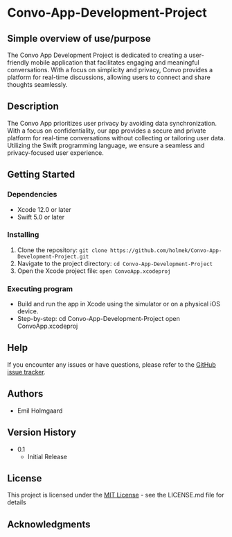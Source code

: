 # Convo-App-Development-Project

## Simple overview of use/purpose

The Convo App Development Project is dedicated to creating a user-friendly mobile application that facilitates engaging and meaningful conversations. With a focus on simplicity and privacy, Convo provides a platform for real-time discussions, allowing users to connect and share thoughts seamlessly.

## Description

The Convo App prioritizes user privacy by avoiding data synchronization. With a focus on confidentiality, our app provides a secure and private platform for real-time conversations without collecting or tailoring user data. Utilizing the Swift programming language, we ensure a seamless and privacy-focused user experience.

## Getting Started

### Dependencies

* Xcode 12.0 or later
* Swift 5.0 or later

### Installing

1. Clone the repository: `git clone https://github.com/holmek/Convo-App-Development-Project.git`
2. Navigate to the project directory: `cd Convo-App-Development-Project`
3. Open the Xcode project file: `open ConvoApp.xcodeproj`

### Executing program

* Build and run the app in Xcode using the simulator or on a physical iOS device.
* Step-by-step:
cd Convo-App-Development-Project
open ConvoApp.xcodeproj



## Help

If you encounter any issues or have questions, please refer to the [GitHub issue tracker](https://github.com/holmek/Convo-App-Development-Project/issues).

## Authors

* Emil Holmgaard

## Version History

* 0.1
  * Initial Release

## License

This project is licensed under the [MIT License](LICENSE.md) - see the LICENSE.md file for details

## Acknowledgments


